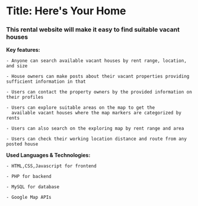 
# Title: Here's Your Home

### This rental website will make it easy to find suitable vacant houses

**Key features:**

    - Anyone can search available vacant houses by rent range, location, and size

    - House owners can make posts about their vacant properties providing sufficient information in that

    - Users can contact the property owners by the provided information on their profiles

    - Users can explore suitable areas on the map to get the 
      available vacant houses where the map markers are categorized by rents

    - Users can also search on the exploring map by rent range and area

    - Users can check their working location distance and route from any posted house

**Used Languages & Technologies:**

    - HTML,CSS,Javascript for frontend

    - PHP for backend

    - MySQL for database
    
    - Google Map APIs

